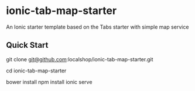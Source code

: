 # ionic-tab-map-starter
An Ionic starter template based on the Tabs starter with simple map service

## Quick Start
git clone git@github.com:localshop/ionic-tab-map-starter.git

cd ionic-tab-map-starter

bower install
npm install
ionic serve

